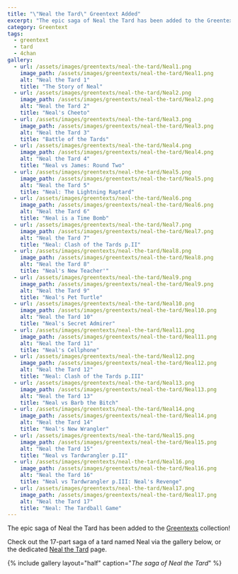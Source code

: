```yaml
---
title: "\"Neal the Tard\" Greentext Added"
excerpt: "The epic saga of Neal the Tard has been added to the Greentexts collection!"
category: Greentext
tags:
  - greentext
  - tard
  - 4chan
gallery:
  - url: /assets/images/greentexts/neal-the-tard/Neal1.png
    image_path: /assets/images/greentexts/neal-the-tard/Neal1.png
    alt: "Neal the Tard 1"
    title: "The Story of Neal"
  - url: /assets/images/greentexts/neal-the-tard/Neal2.png
    image_path: /assets/images/greentexts/neal-the-tard/Neal2.png
    alt: "Neal the Tard 2"
    title: "Neal's Cheeto"
  - url: /assets/images/greentexts/neal-the-tard/Neal3.png
    image_path: /assets/images/greentexts/neal-the-tard/Neal3.png
    alt: "Neal the Tard 3"
    title: "Battle of the Tards"
  - url: /assets/images/greentexts/neal-the-tard/Neal4.png
    image_path: /assets/images/greentexts/neal-the-tard/Neal4.png
    alt: "Neal the Tard 4"
    title: "Neal vs James: Round Two"
  - url: /assets/images/greentexts/neal-the-tard/Neal5.png
    image_path: /assets/images/greentexts/neal-the-tard/Neal5.png
    alt: "Neal the Tard 5"
    title: "Neal: The Lightning Raptard"
  - url: /assets/images/greentexts/neal-the-tard/Neal6.png
    image_path: /assets/images/greentexts/neal-the-tard/Neal6.png
    alt: "Neal the Tard 6"
    title: "Neal is a Time Bomb"
  - url: /assets/images/greentexts/neal-the-tard/Neal7.png
    image_path: /assets/images/greentexts/neal-the-tard/Neal7.png
    alt: "Neal the Tard 7"
    title: "Neal: Clash of the Tards p.II"
  - url: /assets/images/greentexts/neal-the-tard/Neal8.png
    image_path: /assets/images/greentexts/neal-the-tard/Neal8.png
    alt: "Neal the Tard 8"
    title: "Neal's New Teacher'"
  - url: /assets/images/greentexts/neal-the-tard/Neal9.png
    image_path: /assets/images/greentexts/neal-the-tard/Neal9.png
    alt: "Neal the Tard 9"
    title: "Neal's Pet Turtle"
  - url: /assets/images/greentexts/neal-the-tard/Neal10.png
    image_path: /assets/images/greentexts/neal-the-tard/Neal10.png
    alt: "Neal the Tard 10"
    title: "Neal's Secret Admirer"
  - url: /assets/images/greentexts/neal-the-tard/Neal11.png
    image_path: /assets/images/greentexts/neal-the-tard/Neal11.png
    alt: "Neal the Tard 11"
    title: "Neal's Cellphone"
  - url: /assets/images/greentexts/neal-the-tard/Neal12.png
    image_path: /assets/images/greentexts/neal-the-tard/Neal12.png
    alt: "Neal the Tard 12"
    title: "Neal: Clash of the Tards p.III"
  - url: /assets/images/greentexts/neal-the-tard/Neal13.png
    image_path: /assets/images/greentexts/neal-the-tard/Neal13.png
    alt: "Neal the Tard 13"
    title: "Neal vs Barb the Bitch"
  - url: /assets/images/greentexts/neal-the-tard/Neal14.png
    image_path: /assets/images/greentexts/neal-the-tard/Neal14.png
    alt: "Neal the Tard 14"
    title: "Neal's New Wrangler"
  - url: /assets/images/greentexts/neal-the-tard/Neal15.png
    image_path: /assets/images/greentexts/neal-the-tard/Neal15.png
    alt: "Neal the Tard 15"
    title: "Neal vs Tardwrangler p.II"
  - url: /assets/images/greentexts/neal-the-tard/Neal16.png
    image_path: /assets/images/greentexts/neal-the-tard/Neal16.png
    alt: "Neal the Tard 16"
    title: "Neal vs Tardwrangler p.III: Neal's Revenge"
  - url: /assets/images/greentexts/neal-the-tard/Neal17.png
    image_path: /assets/images/greentexts/neal-the-tard/Neal17.png
    alt: "Neal the Tard 17"
    title: "Neal: The Tardball Game"
---
```


The epic saga of Neal the Tard has been added to the [Greentexts](/greentexts/) collection!

Check out the 17-part saga of a tard named Neal via the gallery below, or the dedicated [Neal the Tard](/greentexts/neal-the-tard) page.

{% include gallery layout="half" caption="*The saga of Neal the Tard*" %}